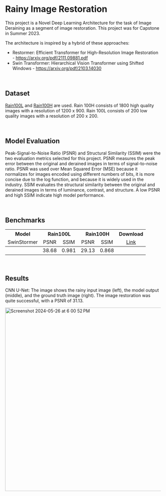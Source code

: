 # Rainy Image Restoration
This project is a Novel Deep Learning Architecture for the task of Image Deraining as a segment of image restoration. This project was for Capstone in Summer 2023.

The architecture is inspired by a hybrid of these approaches:
- Restormer: Efficient Transformer for High-Resolution Image Restoration  - https://arxiv.org/pdf/2111.09881.pdf
- Swin Transformer: Hierarchical Vision Transformer using Shifted Windows  - https://arxiv.org/pdf/2103.14030

<br>

## Dataset

[Rain100L](https://mega.nz/file/MpgnwYDS#jqyDEyL1U9srLBbEFCPnAOZb2HZTsSrwSvRGQ6m6Dzc) and [Rain100H](https://www.dropbox.com/s/kzbzer5wem37byg/rain100H.zip?dl=0) are used.
Rain 100H consists of 1800 high quality images with a resolution of 1200 x 900.
Rain 100L consists of 200 low quality images with a resolution of 200 x 200. 

<br>


## Model Evaluation

Peak-Signal-to-Noise Ratio (PSNR) and Structural Similarity (SSIM) were the two evaluation metrics selected for this project. PSNR measures the peak error between the original and derained images in terms of signal-to-noise ratio. PSNR was used over Mean Squared Error (MSE) because it normalizes for images encoded using different numbers of bits, it is more concise due to the log function, and because it is widely used in the industry. SSIM evaluates the structural similarity between the original and derained images in terms of luminance, contrast, and structure. A low PSNR and high SSIM indicate high model performance.

<br>

## Benchmarks

<table>
<thead>
  <tr>
    <th rowspan="1">Model</th>
    <th colspan="2">Rain100L</th>
    <th colspan="2">Rain100H</th>
    <th rowspan="1">Download</th>
  </tr>
  <tr>
  <td align="center">SwinStormer</td>
    <!-- <td align="center"></td> -->
    <td align="center">PSNR</td>
    <td align="center">SSIM</td>
    <td align="center">PSNR</td>
    <td align="center">SSIM</td>
  <td align="center"><a href="https://mega.nz/folder/Ph0DyJJL#XTYf0aa0_sQ61-Y4LiiFmQ">Link</a></td>    
  </tr>
</thead>
<tbody>
  <tr>
    <td align="center"></td>
    <td align="center">38.68</td>
    <td align="center">0.981</td>
    <td align="center">29.13</td>
    <td align="center">0.868</td>
    <!-- <td align="center"><a href="https://mega.nz/folder/Ph0DyJJL#XTYf0aa0_sQ61-Y4LiiFmQ">Link</a></td> -->
  </tr>
</tbody>
</table>

<br>

## Results

CNN U-Net:
The image shows the rainy input image (left), the model output (middle), and the ground truth image (right). The image restoration was quite successful, with a PSNR of 31.13.

<img width="593" alt="Screenshot 2024-05-26 at 6 00 52 PM" src="https://github.com/slakhiani/Rainy-Image-Restoration/assets/135447183/4ba0ab02-fa08-4287-8d74-6e927af75d8e">

